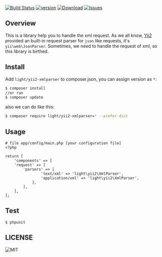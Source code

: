 
[![Build Status](https://img.shields.io/travis/lichunqiang/yii2-xmlparser.svg?style=flat-square)](http://travis-ci.org/lichunqiang/yii2-xmlparser)
[![version](https://img.shields.io/packagist/v/light/yii2-xmlparser.svg?style=flat-square)](https://packagist.org/packages/light/yii2-xmlparser)
[![Download](https://img.shields.io/packagist/dd/light/yii2-xmlparser.svg?style=flat-square)](https://packagist.org/packages/light/yii2-xmlparser)
[![Issues](https://img.shields.io/github/issues/lichunqiang/yii2-xmlparser.svg?style=flat-square)](https://github.com/lichunqiang/yii2-xmlparser/issues)

## Overview

This is a library help you to handle the xml request. As we all know, [Yii2](https://github.com/yiisoft/yii2) provided an built-in request parser for `json` like requests, it's `yii\web\JsonParser`. Sometimes, we need to handle the request of xml, so this library is birthed.

## Install

Add `light/yii2-xmlparser` to composer.json, you can assign version as `*`:

```sh
$ composer install
//or run
$ composer update
```

also we can do like this:

```sh
$ composer require light/yii2-xmlparser=* --prefer-dist
```

## Usage

```
# file app/config/main.php [your configuration file]
<?php

return [
    'components' => [
    'request' => [
        'parsers' => [
	        	'text/xml' => 'light\yii2\XmlParser',
	            'application/xml' => 'light\yii2\XmlParser',
	        ],
        ],
    ],
];

```

## Test

```
$ phpunit
```
## LICENSE

![MIT](https://img.shields.io/badge/license-MIT-blue.svg?style=flat-square)
